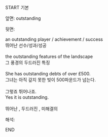 START
기본

앞면:
outstanding


뒷면:
<div>an outstanding player / achievement / success </div><div>뛰어난 선수/성과/성공</div><div><br></div><div><div>the outstanding features of the landscape </div><div>그 풍경의 두드러진 특징</div></div><div><br></div><div><div>She has outstanding debts of over £500. </div><div>그녀는 아직 갚지 못한 빚이 500파운드가 넘는다.</div></div><div><br></div><div><div><div>그렇죠 뛰어나죠.</div></div><div><div>Yes it is outstanding.</div></div></div><div><br></div><div>뛰어난 , 두드러진 , 미해결의</div>


해석:

END